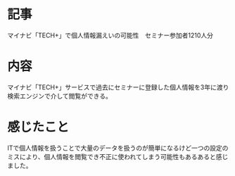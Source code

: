 # 記事
マイナビ「TECH+」で個人情報漏えいの可能性　セミナー参加者1210人分
# 内容
マイナビ「TECH+」サービスで過去にセミナーに登録した個人情報を3年に渡り検索エンジンで介して閲覧ができる。
# 感じたこと
ITで個人情報を扱うことで大量のデータを扱うのが簡単になるけど一つの設定のミスにより、個人情報を閲覧でき不正に使われてしまう可能性もあるあると感じました。
